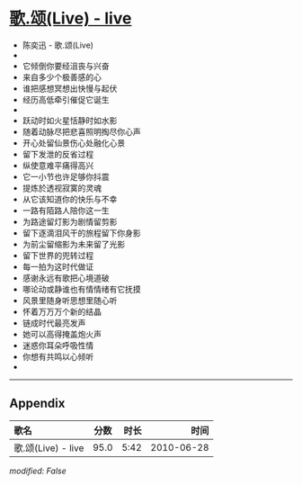 # [歌.颂(Live) - live](https://music.163.com/song?id=64534)

* 陈奕迅 - 歌.颂(Live)
* 
* 它倾倒你要经沮丧与兴奋
* 来自多少个极善感的心
* 谁把感想冥想出快慢与起伏
* 经历高低牵引催促它诞生
* 
* 跃动时如火星恬静时如水影
* 随着动脉尽把悲喜照明掏尽你心声
* 开心处留仙景伤心处融化心景
* 留下发泄的反省过程
* 纵使意难平痛得高兴
* 它一小节也许足够你抖震
* 提炼於透视寂寞的灵魂
* 从它该知道你的快乐与不幸
* 一路有陌路人陪你这一生
* 为路途留灯影为剧情留剪影
* 留下逐滴泪风干的旅程留下你身影
* 为前尘留缩影为未来留了光影
* 留下世界的兜转过程
* 每一拍为这时代做证
* 感谢永远有歌把心境道破
* 哪论动或静谁也有情情绪有它抚摸
* 风景里随身听思想里随心听
* 怀着万万万个新的结晶
* 链成时代最亮发声
* 她可以高得掩盖炮火声
* 迷惑你耳朵呼吸性情
* 你想有共鸣以心倾听
* 


---

## Appendix

|歌名|分数|时长|时间|
|:---|:---:|---:|---:|
|歌.颂(Live) - live|95.0|5:42|2010-06-28

*modified: False*